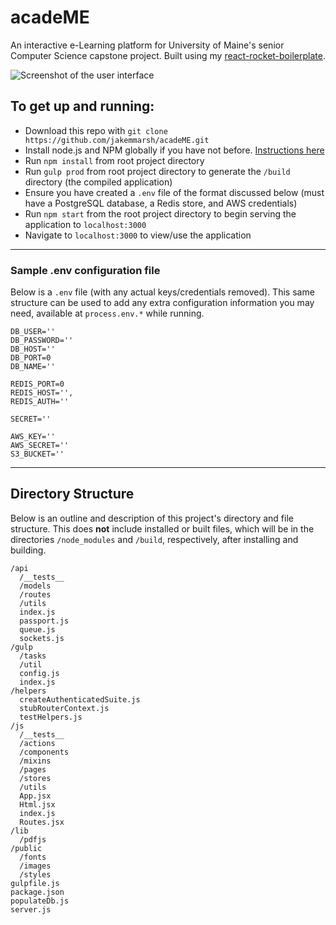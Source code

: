 acadeME
=======

An interactive e-Learning platform for University of Maine's senior Computer Science capstone project. Built using my [react-rocket-boilerplate](https://github.com/jakemmarsh/react-rocket-boilerplate).

![Screenshot of the user interface](https://raw.githubusercontent.com/jakemmarsh/acadeME/master/screenshot.png)

## To get up and running:

- Download this repo with `git clone https://github.com/jakemmarsh/acadeME.git`
- Install node.js and NPM globally if you have not before. [Instructions here](http://blog.nodeknockout.com/post/65463770933/how-to-install-node-js-and-npm)
- Run `npm install` from root project directory
- Run `gulp prod` from root project directory to generate the `/build` directory (the compiled application)
- Ensure you have created a `.env` file of the format discussed below (must have a PostgreSQL database, a Redis store, and AWS credentials)
- Run `npm start` from the root project directory to begin serving the application to `localhost:3000`
- Navigate to `localhost:3000` to view/use the application

---

### Sample .env configuration file

Below is a `.env` file (with any actual keys/credentials removed). This same structure can be used to add any extra configuration information you may need, available at `process.env.*` while running.

```
DB_USER=''
DB_PASSWORD=''
DB_HOST=''
DB_PORT=0
DB_NAME=''

REDIS_PORT=0
REDIS_HOST='',
REDIS_AUTH=''

SECRET=''

AWS_KEY=''
AWS_SECRET=''
S3_BUCKET=''
```

---

## Directory Structure

Below is an outline and description of this project's directory and file structure. This does **not** include installed or built files, which will be in the directories `/node_modules` and `/build`, respectively, after installing and building.

```
/api
  /__tests__
  /models
  /routes
  /utils
  index.js
  passport.js
  queue.js
  sockets.js
/gulp
  /tasks
  /util
  config.js
  index.js
/helpers
  createAuthenticatedSuite.js
  stubRouterContext.js
  testHelpers.js
/js
  /__tests__
  /actions
  /components
  /mixins
  /pages
  /stores
  /utils
  App.jsx
  Html.jsx
  index.js
  Routes.jsx
/lib
  /pdfjs
/public
  /fonts
  /images
  /styles
gulpfile.js
package.json
populateDb.js
server.js
```